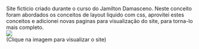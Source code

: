 Site ficticio criado durante o curso do Jamilton Damasceno. Neste conceito foram abordados os conceitos de layout liquido com css, aprovitei estes conceitos e adicionei novas paginas para visualização do site, para torna-lo mais completo.<br/>
[![](https://werlencardoso.files.wordpress.com/2020/08/chale-hotal.jpg?w=500)](http://werlencardoso.epizy.com/Chal%c3%a9-Hotel/index.html)<br/>
(Clique na imagem para visualizar o site)
